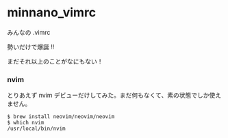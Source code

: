 # minnano_vimrc
みんなの .vimrc

勢いだけで爆誕 !!

まだそれ以上のことがなにもない！


### nvim

とりあえず nvim デビューだけしてみた。まだ何もなくて、素の状態でしか使えません。

```
$ brew install neovim/neovim/neovim
$ which nvim
/usr/local/bin/nvim
```

